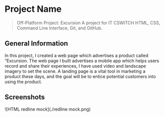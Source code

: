 # Project Name
> Off-Platform Project: Excursion
A project for IT CSWITCH
 HTML, CSS, Command Line Interface, Git, and GitHub.

## General Information
 In this project, I created a web page which advertises a product called “Excursion.
The web page I built advertises a mobile app which helps users record and share their experiences, I have used video and landscape imagery to set the scene. 
A landing page is a vital tool in marketing a product these days, and the goal will be to entice potential customers into using the product. 

## Screenshots
![HTML redline mock](./redline mock.png)